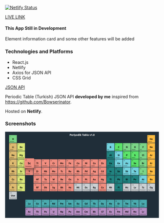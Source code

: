 [![Netlify Status](https://api.netlify.com/api/v1/badges/b1da5a02-1e1a-4375-9b7c-c15b19c9e7ff/deploy-status)](https://app.netlify.com/sites/periyodik-tablo/deploys)

[LIVE LINK](https://periyodik-tablo.netlify.app)

#### This App Still in Development

Element information card and some other features will be added

### Technologies and Platforms

* React.js
* Netlify
* Axios for JSON API
* CSS Grid

[JSON API](https://ozanorkun.github.io/periyodik-tablo/api.json)

Periodic Table (Turkish) JSON API **developed by me** inspired from https://github.com/Bowserinator. 

Hosted on **Netlify**.

### Screenshots

![PeriyodikTablo](/img/periyodiktablo.png)

